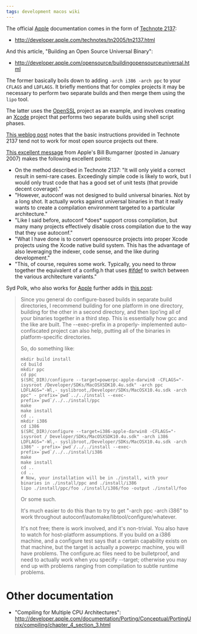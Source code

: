 ```yaml
---
tags: development macos wiki
---
```


The official [Apple](/wiki/Apple) documentation comes in the form of [Technote 2137](/wiki/Technote_2137):

-   <http://developer.apple.com/technotes/tn2005/tn2137.html>

And this article, "Building an Open Source Universal Binary":

-   <http://developer.apple.com/opensource/buildingopensourceuniversal.html>

The former basically boils down to adding `-arch i386 -arch ppc` to your `CFLAGS` and `LDFLAGS`. It briefly mentions that for complex projects it may be necessary to perform two separate builds and then merge them using the `lipo` tool.

The latter uses the [OpenSSL](/wiki/OpenSSL) project as an example, and involves creating an [Xcode](/wiki/Xcode) project that performs two separate builds using shell script phases.

[This weblog post](http://elliotth.blogspot.com/2006/05/building-universal-binaries-from.html) notes that the basic instructions provided in Technote 2137 tend not to work for most open source projects out there.

[This excellent message](http://lists.apple.com/archives/Xcode-users/2007/Jan/msg00308.html) from Apple's Bill Bumgarner (posted in January 2007) makes the following excellent points:

-   On the method described in Technote 2137: "It will only yield a correct result in semi-rare cases. Exceedingly simple code is likely to work, but I would only trust code that has a good set of unit tests (that provide decent coverage)."
-   "However, autoconf was not designed to build universal binaries. Not by a long shot. It actually works against universal binaries in that it really wants to create a compilation environment targeted to a particular architecture."
-   "Like I said before, autoconf \*does\* support cross compilation, but many many projects effectively disable cross compilation due to the way that they use autoconf."
-   "What I have done is to convert opensource projects into proper Xcode projects using the Xcode native build system. This has the advantage of also leveraging the indexer, code sense, and the like during development."
-   "This, of course, requires some work. Typically, you need to throw together the equivalent of a config.h that uses [\#ifdef](/tags/ifdef) to switch between the various architecture variants."

Syd Polk, who also works for [Apple](/wiki/Apple) further adds in [this post](http://lists.apple.com/archives/Xcode-users/2006/Jul/msg00628.html):

> Since you general do configure-based builds in separate build directories, I recommend building for one platform in one directory, building for the other in a second directory, and then lipo'ing all of your binaries together in a third step. This is essentially how gcc and the like are built. The --exec-prefix in a properly- implemented auto-confiscated project can also help, putting all of the binaries in platform-specific directories.
>
> So, do something like:
>
>     mkdir build install
>     cd build
>     mkdir ppc
>     cd ppc
>     $(SRC_DIR)/configure --target=powerpc-apple-darwin8 -CFLAGS="- isysroot /Developer/SDKs/MacOSXSDK10.4u.sdk" -arch ppc LDFLAGS="-Wl,- syslibroot,/Developer/SDKs/MacOSX10.4u.sdk -arch ppc" - prefix=`pwd`../../install --exec-prefix=`pwd`/../../install/ppc
>     make
>     make install
>     cd ..
>     mkdir i386
>     cd i386
>     $(SRC_DIR)/configure --target=i386-apple-darwin8 -CFLAGS="-isysroot / Developer/SDKs/MacOSXSDK10.4u.sdk" -arch i386 LDFLAGS="-Wl,- syslibroot,/Developer/SDKs/MacOSX10.4u.sdk -arch i386" - prefix=`pwd`/../../install --exec-prefix=`pwd`/../../install/i386
>     make
>     make install
>     cd ..
>     cd ..
>     # Now, your installation will be in ./install, with your binaries in ./install/ppc and ./install/i386
>     lipo ./install/ppc/foo ./install/i386/foo -output ./install/foo
>
> Or some such.
>
> It's much easier to do this than to try to get "-arch ppc -arch i386" to work throughout autoconf/automake/libtool/configure/whatever.
>
> It's not free; there is work involved, and it's non-trivial. You also have to watch for host-platform assumptions. If you build on a i386 machine, and a configure test says that a certain capability exists on that machine, but the target is actually a powerpc machine, you will have problems. The configure.ac files need to be bulletproof, and need to actually work when you specify --target; otherwise you may end up with problems ranging from compilation to subtle runtime problems.

# Other documentation

-   "Compiling for Multiple CPU Architectures": <http://developer.apple.com/documentation/Porting/Conceptual/PortingUnix/compiling/chapter_4_section_3.html>
